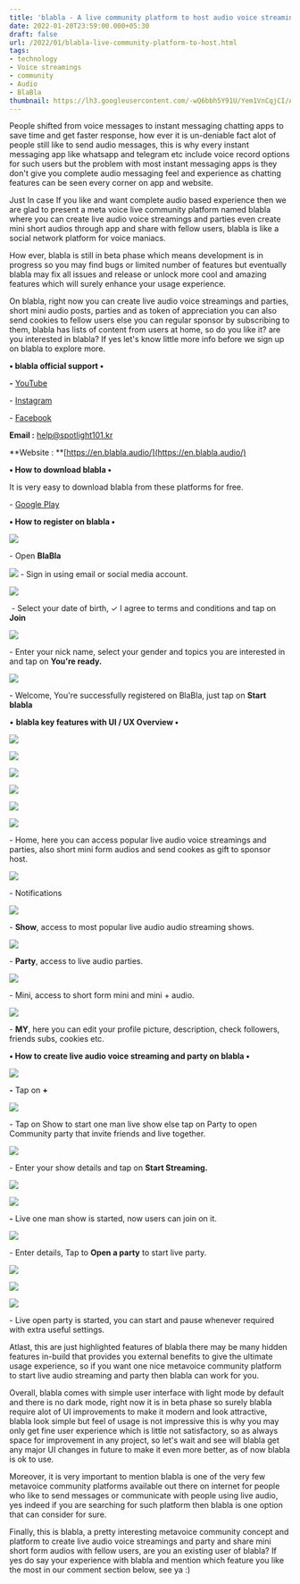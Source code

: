```yaml
---
title: 'blabla - A live community platform to host audio voice streamings.'
date: 2022-01-20T23:59:00.000+05:30
draft: false
url: /2022/01/blabla-live-community-platform-to-host.html
tags: 
- technology
- Voice streamings
- community
- Audio
- BlaBla
thumbnail: https://lh3.googleusercontent.com/-wQ6bbh5Y91U/Yem1VnCqjCI/AAAAAAAAIp8/oCsRo_NiHEMlWM-Bf_wzm-kmBieGngSYACNcBGAsYHQ/s1600/1642706258352688-0.png
---
```


  

People shifted from voice messages to instant messaging chatting apps to save time and get faster response, how ever it is un-deniable fact alot of people still like to send audio messages, this is why every instant messaging app like whatsapp and telegram etc include voice record options for such users but the problem with most instant messaging apps is they don't give you complete audio messaging feel and experience as chatting features can be seen every corner on app and website.

  

Just In case If you like and want complete audio based experience then we are glad to present a meta voice live community platform named blabla where you can create live audio voice streamings and parties even create mini short audios through app and share with fellow users, blabla is like a social network platform for voice maniacs.

  

How ever, blabla is still in beta phase which means development is in progress so you may find bugs or limited number of features but eventually blabla may fix all issues and release or unlock more cool and amazing features which will surely enhance your usage experience.

  

On blabla, right now you can create live audio voice streamings and parties, short mini audio posts, parties and as token of appreciation you can also send cookies to fellow users else you can regular sponsor by subscribing to them, blabla has lists of content from users at home, so do you like it? are you interested in blabla? If yes let's know little more info before we sign up on blabla to explore more.

  

**• blabla official support •**

**\-** [YouTube](https://www.youtube.com/channel/UCeGzb-1uizZcLQlfB0qqmTA) 

\- [Instagram](https://www.instagram.com/blabla_global/) 

\- [Facebook](https://www.facebook.com/blabla.global) 

**Email :** [help@spotlight101.kr](mailto:help@spotlight101.kr)

**Website : **[https://en.blabla.audio/](https://en.blabla.audio/)

**• How to download blabla •**

It is very easy to download blabla from these platforms for free.

  

\- [Google Play](https://play.google.com/store/apps/details?id=en.blablaenm.blabla)

  

**• How to register on blabla •**

 **![](https://lh3.googleusercontent.com/-hPP6hkMgPeU/Yem1UtW3xWI/AAAAAAAAIp4/BEd0qZJ6FYwcJN7tr7gjTRZB5Qmae-I2gCNcBGAsYHQ/s1600/1642706254040182-1.png)** 

\- Open **BlaBla**

 **![](https://lh3.googleusercontent.com/-uMVevSRxxt8/Yem1Tu6YGUI/AAAAAAAAIp0/upoCAu0vvYcloloZe2IcYazK8Oz7NBaoACNcBGAsYHQ/s1600/1642706249822189-2.png)** \- Sign in using email or social media account.

  

 ![](https://lh3.googleusercontent.com/-L74yxS2O9uo/Yem1Sd2Y0FI/AAAAAAAAIpw/rcp2LD9N6_o6GfB12-yQ6QKldh_Txs5awCNcBGAsYHQ/s1600/1642706245417030-3.png) 

  

 - Select your date of birth, ✓ I agree to terms and conditions and tap on **Join**

 **![](https://lh3.googleusercontent.com/-98SyOmMiyGM/Yem1RegaPQI/AAAAAAAAIpk/9ep8Q1zE8FAJ_A7RVTFvHnEsjWSOZhZQQCNcBGAsYHQ/s1600/1642706241229702-4.png)** 

\- Enter your nick name, select your gender and topics you are interested in and tap on **You're ready.**

 **![](https://lh3.googleusercontent.com/-ewsg7Fc1F1U/Yem1QdhIQVI/AAAAAAAAIpc/_IGKkozAh-kf_1IbVOJ3wSVBxBaKwBn9ACNcBGAsYHQ/s1600/1642706236997173-5.png)** 

\- Welcome, You're successfully registered on BlaBla, just tap on **Start blabla**

• **blabla key features with UI / UX Overview •**

 **![](https://lh3.googleusercontent.com/-G2Jk9uI6bS8/Yem1PXaUzdI/AAAAAAAAIpY/5R9tN54csYYeh-GtXcsTseEo33ned52twCNcBGAsYHQ/s1600/1642706232571149-6.png)** 

 ![](https://lh3.googleusercontent.com/-XzHwItkPUxc/Yem1OK2vWUI/AAAAAAAAIpQ/CJuAKL-GXEAH5goDesYfe_k9sPs0anTQQCNcBGAsYHQ/s1600/1642706228385918-7.png) 

  

  

 ![](https://lh3.googleusercontent.com/-6s8XrtDqBkk/Yem1Bg2UIqI/AAAAAAAAIpA/s9I86hqLMxw8D97dEx-1KAZ2eruLt_WtQCNcBGAsYHQ/s1600/1642706178552830-8.png) 

  

  

 ![](https://lh3.googleusercontent.com/-BtONElhDoy4/Yem1As-U2AI/AAAAAAAAIo4/t-0eX8xTfa0FlxCjYqvynaLPdsa3xIXJwCNcBGAsYHQ/s1600/1642706174157850-9.png) 

  

 ![](https://lh3.googleusercontent.com/-wkDrIsHosZ8/Yem0_pBIa_I/AAAAAAAAIo0/GVZRNeePDWkwldtE6D74MVCtFi6O7j3-gCNcBGAsYHQ/s1600/1642706169901606-10.png) 

  

 ![](https://lh3.googleusercontent.com/-CIrJWieXp7c/Yem0-iuPGbI/AAAAAAAAIow/uN0Y-y0wrlQ0YQFg7Fd3QRmSDSnDO1MvgCNcBGAsYHQ/s1600/1642706165724981-11.png) 

  

  

\- Home, here you can access popular live audio voice streamings and parties, also short mini form audios and send cookes as gift to sponsor host.

  

 ![](https://lh3.googleusercontent.com/-T0f-D6Iis3I/Yem09QNvUGI/AAAAAAAAIos/rjwEj1BMAQkfv0qJIwkdqtPeYjhGdZ_KACNcBGAsYHQ/s1600/1642706161430647-12.png) 

  

\- Notifications

  

 ![](https://lh3.googleusercontent.com/-Ma-eNqOnCSc/Yem08YoBZII/AAAAAAAAIoo/kqCyA7Wa4ZIGUE1SRQaJm2D_56-uI6l5wCNcBGAsYHQ/s1600/1642706157168450-13.png) 

  

\- **Show**, access to most popular live audio audio streaming shows.  

  

 ![](https://lh3.googleusercontent.com/-vu35v_G7KTo/Yem07TnD9_I/AAAAAAAAIok/6Z0Pi-_sDQE-Pphv-AVFolGUOYUSUwPrACNcBGAsYHQ/s1600/1642706152723770-14.png) 

  

\- **Party**, access to live audio parties.

  

 ![](https://lh3.googleusercontent.com/-C7NgKdYh_8s/Yem06IG_DZI/AAAAAAAAIog/x4JqkbmO5KQ_AkCt_sfzYYpjUvGr_vYiACNcBGAsYHQ/s1600/1642706148471729-15.png) 

  

\- Mini, access to short form mini and mini + audio.

  

 ![](https://lh3.googleusercontent.com/-GBCiPVJWOFw/Yem05PocABI/AAAAAAAAIoc/MKs3Pke5crgxHoDp689D6nE8m5gHBGEBACNcBGAsYHQ/s1600/1642706144290226-16.png) 

  

  

\- **MY**, here you can edit your profile picture, description, check followers, friends subs, cookies etc.

  

**• How to create live audio voice streaming and party on blabla •**

 **![](https://lh3.googleusercontent.com/-eIFR-9y2nxE/Yem04BCUdII/AAAAAAAAIoY/z2brXndQ1EEPiGn0jrbHSo7h-MWxGo-kwCNcBGAsYHQ/s1600/1642706139792176-17.png)** 

**\-** Tap on **+**

 **![](https://lh3.googleusercontent.com/-9HZ22h7BMoM/Yem025QhZHI/AAAAAAAAIoU/FojDqd7A43Q6THSjdqcJkK0w4iUSkCHlgCNcBGAsYHQ/s1600/1642706135030983-18.png)** 

\- Tap on Show to start one man live show else tap on Party to open Community party that invite friends and live together.

  

  

 ![](https://lh3.googleusercontent.com/-JPlBhHCvHSo/Yem01ro-xUI/AAAAAAAAIoQ/1LAhyNTIkyQzFnOyX-MyzLhWOO95VBVbwCNcBGAsYHQ/s1600/1642706130112408-19.png) 

  

\- Enter your show details and tap on **Start Streaming.**

 **![](https://lh3.googleusercontent.com/-A-ZpZgd5dgg/Yem00qqp0lI/AAAAAAAAIoM/sc1KoJj0fpgCdH06SejPeL2pgn42kMtlwCNcBGAsYHQ/s1600/1642706125668092-20.png)** 

 **![](https://lh3.googleusercontent.com/-008-nciuNrk/Yem0zc4sqcI/AAAAAAAAIoI/gZ1yY54jQMgXzAf18kAOIm6xbsyz1PBKwCNcBGAsYHQ/s1600/1642706121237184-21.png)** 

**\-** Live one man show is started, now users can join on it.

  

 ![](https://lh3.googleusercontent.com/-Liya2-TTgqw/Yem0yVCsYFI/AAAAAAAAIoE/1hfeMuk1c1oIDHY8ssrLE9YRDP1VvztyQCNcBGAsYHQ/s1600/1642706117049420-22.png) 

  

\- Enter details, Tap to **Open a party** to start live party.

  

 ![](https://lh3.googleusercontent.com/-0rCWPN7HOzA/Yem0xGSgvaI/AAAAAAAAIoA/_VB0hCVjod4JZ2zkx7pJsOoJf-WKoK5iwCNcBGAsYHQ/s1600/1642706112543380-23.png) 

  

 ![](https://lh3.googleusercontent.com/-45XG0bnBpDY/Yem0wLeSqsI/AAAAAAAAIn8/pgjkNsbz6YAWe6uGXAFIThN8W8KrLscVQCNcBGAsYHQ/s1600/1642706107941713-24.png) 

  

 ![](https://lh3.googleusercontent.com/-x0RZmVlxygM/Yem0u0BdAzI/AAAAAAAAIn4/__gWzVd9Wy4sffDx_V15vwFFqwNo8BPGgCNcBGAsYHQ/s1600/1642706101949831-25.png) 

  

\- Live open party is started, you can start and pause whenever required with extra useful settings.

  

Atlast, this are just highlighted features of blabla there may be many hidden features in-build that provides you external benefits to give the ultimate usage experience, so if you want one nice metavoice community platform to start live audio streaming and party then blabla can work for you.

  

Overall, blabla comes with simple user interface with light mode by default and there is no dark mode, right now it is in beta phase so surely blabla require alot of UI improvements to make it modern and look attractive, blabla look simple but feel of usage is not impressive this is why you may only get fine user experience which is little not satisfactory, so as always space for improvement in any project, so let's wait and see will blabla get any major UI changes in future to make it even more better, as of now blabla is ok to use.

  

Moreover, it is very important to mention blabla is one of the very few metavoice community platforms available out there on internet for people who like to send messages or communicate with people using live audio, yes indeed if you are searching for such platform then blabla is one option that can consider for sure.

  

Finally, this is blabla, a pretty interesting metavoice community concept and platform to create live audio voice streamings and party and share mini short form audios with fellow users, are you an existing user of blabla? If yes do say your experience with blabla and mention which feature you like the most in our comment section below, see ya :)